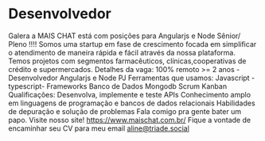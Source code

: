 # Desenvolvedor
Galera a MAIS CHAT está com posições para Angularjs e Node Sênior/ Pleno !!!!  Somos uma startup em fase de crescimento focada em simplificar o atendimento de maneira rápida e  fácil através da nossa plataforma. Temos projetos com segmentos farmacêuticos, clínicas,cooperativas de crédito e supermercados.    Detalhes da vaga:  100% remoto >= 2 anos -  Desenvolvedor Angularjs e Node PJ    Ferramentas que usamos: Javascript -typescript- Frameworks  Banco de Dados Mongodb Scrum Kanban  Qualificações:  Desenvolva, implemente e teste APIs Conhecimento amplo em linguagens de programação e bancos de dados relacionais Habilidades de depuração e solução de problemas  Fala comigo pra gente bater um papo. Visite nosso site! https://www.maischat.com.br/  Fique a vontade de encaminhar seu CV para meu email aline@triade.social

